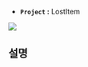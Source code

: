 - **`Project` :** LostItem
<img src="https://img.shields.io/badge/Swift-F05138?style=for-the-badge&logo=Swift&logoColor=white">

## 설명

